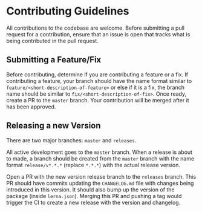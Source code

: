 # Contributing Guidelines

All contributions to the codebase are welcome.
Before submitting a pull request for a contribution, ensure that an issue is open that
tracks what is being contributed in the pull request.

## Submitting a Feature/Fix
Before contributing, determine if you are contributing a feature or a fix.
If contributing a feature, your branch should have the name format similar to `feature/<short-description-of-feature>` or
else if it is a fix, the branch name should be similar to `fix/<short-description-of-fix>`. Once ready, create a PR to the 
`master` branch. Your contribution will be merged after it has been approved.

## Releasing a new Version
There are two major branches: `master` and `releases`. 

All active development goes to the `master` branch. When a release is about to made, a branch should be created from the 
`master` branch with the name format `release/v*.*.*` (replace `*.*.*`) with the actual release version.

Open a PR with the new version release branch to the `releases` branch. This PR should have commits updating the
`CHANGELOG.md` file with changes being introduced in this version. It should also bump up the version of the package
(inside `lerna.json`). Merging this PR and pushing a tag would trigger the CI to create a new release with the version
and changelog.
